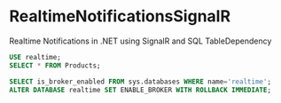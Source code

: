 # RealtimeNotificationsSignalR
Realtime Notifications in .NET using SignalR and SQL TableDependency


```sql
USE realtime;
SELECT * FROM Products;

SELECT is_broker_enabled FROM sys.databases WHERE name='realtime';
ALTER DATABASE realtime SET ENABLE_BROKER WITH ROLLBACK IMMEDIATE;
```